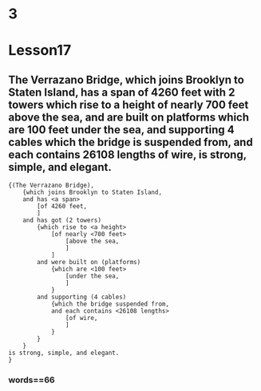 # 3
# Lesson17
## The Verrazano Bridge, which joins Brooklyn to Staten Island, has a span of 4260 feet with 2 towers which rise to a height of nearly 700 feet above the sea, and are built on platforms which are 100 feet under the sea, and supporting 4 cables which the bridge is suspended from, and each contains 26108 lengths of wire, is strong, simple, and elegant.

    {(The Verrazano Bridge), 
        {which joins Brooklyn to Staten Island, 
        and has <a span> 
            [of 4260 feet, 
            ]
        and has got (2 towers) 
            {which rise to <a height> 
                [of nearly <700 feet> 
                    [above the sea, 
                    ]
                ]
            and were built on (platforms) 
                {which are <100 feet> 
                    [under the sea, 
                    ]
                }
            and supporting (4 cables) 
                {which the bridge suspended from, 
                and each contains <26108 lengths> 
                    [of wire, 
                    ]
                }
            }
        }
    is strong, simple, and elegant.
    }
### words==66